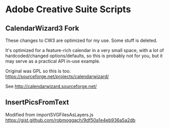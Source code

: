 Adobe Creative Suite Scripts
===

CalendarWizard3 Fork
---
These changes to CW3 are optimized for my use. Some stuff is deleted.

It's optimized for a feature-rich calendar in a very small space, with a lot of hardcoded/changed options/defaults, so this is probably not for you, but it may serve as a practical API in-use example.

Original was GPL so this is too. https://sourceforge.net/projects/calendarwizard/

See http://calendarwizard.sourceforge.net/

InsertPicsFromText
---
Modified from importSVGFilesAsLayers.js
https://gist.github.com/robmoggach/9df50a1e4eb936a5a2db